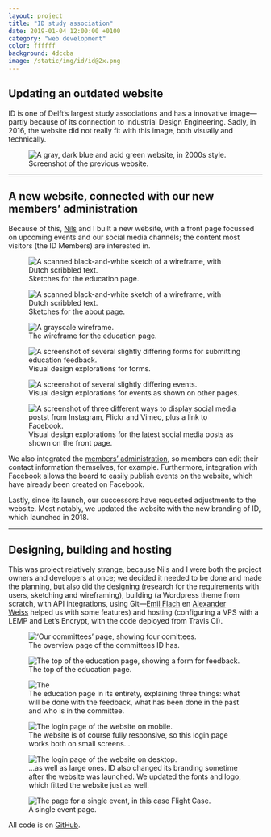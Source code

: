 ```yaml
---
layout: project
title: "ID study association"
date: 2019-01-04 12:00:00 +0100
category: "web development"
color: ffffff
background: 4dccba
image: /static/img/id/id@2x.png
---
```


## Updating an outdated website

ID is one of Delft’s largest study associations and has a innovative image—partly because of its connection to Industrial Design Engineering. Sadly, in 2016, the website did not really fit with this image, both visually and technically.


<div class="project__picture-group project__picture-group--light">
  <figure class="project__picture">
    <img class="project__image lazy" alt="A gray, dark blue and acid green website, in 2000s style."
      data-srcset="/static/img/id/id.tudelft.nl.png 1x,
        /static/img/id/id.tudelft.nl@2x.png 2x"
      src="/static/img/placeholder.jpg"
      data-src="/static/img/id/id.tudelft.nl.png">
    <figcaption class="project__caption">
      Screenshot of the previous website.
    </figcaption>
  </figure>
</div>


---

## A new website, connected with our new members’ administration

Because of this, [Nils](https://nilswesthoff.com/) and I built a new website, with a front page focussed on upcoming events and our social media channels; the content most visitors (the ID Members) are interested in.


<div class="project__picture-group">

  <figure class="project__picture">
    <img class="project__image lazy" alt="A scanned black-and-white sketch of a wireframe, with Dutch scribbled text."
      data-srcset="/static/img/id/sketches-1.png 1x,
        /static/img/id/sketches-1.png 2x"
      src="/static/img/placeholder.jpg"
      data-src="/static/img/id/sketches-1.png">
    <figcaption class="project__caption">
      Sketches for the education page.
    </figcaption>
  </figure>

  <figure class="project__picture">
    <img class="project__image lazy" alt="A scanned black-and-white sketch of a wireframe, with Dutch scribbled text."
      data-srcset="/static/img/id/sketches-2.png 1x,
        /static/img/id/sketches-2.png 2x"
      src="/static/img/placeholder.jpg"
      data-src="/static/img/id/sketches-2.png">
    <figcaption class="project__caption">
      Sketches for the about page.
    </figcaption>
  </figure>

  <figure class="project__picture">
    <img class="project__image lazy" alt="A grayscale wireframe."
      data-srcset="/static/img/id/wireframe.png 1x,
        /static/img/id/wireframe@2x.png 2x"
      src="/static/img/placeholder.jpg"
      data-src="/static/img/id/wireframe.png">
    <figcaption class="project__caption">
      The wireframe for the education page.
    </figcaption>
  </figure>

  <figure class="project__picture">
    <img class="project__image lazy" alt="A screenshot of several slightly differing forms for submitting education feedback."
      data-srcset="/static/img/id/design-explorations-form.png 1x,
        /static/img/id/design-explorations-form.png 2x"
      src="/static/img/placeholder.jpg"
      data-src="/static/img/id/design-explorations-form.png">
    <figcaption class="project__caption">
      Visual design explorations for forms.
    </figcaption>
  </figure>

  <figure class="project__picture">
    <img class="project__image lazy" alt="A screenshot of several slightly differing events."
      data-srcset="/static/img/id/design-explorations-events.png 1x,
        /static/img/id/design-explorations-events.png 2x"
      src="/static/img/placeholder.jpg"
      data-src="/static/img/id/design-explorations-events.png">
    <figcaption class="project__caption">
      Visual design explorations for events as shown on other pages.
    </figcaption>
  </figure>

  <figure class="project__picture">
    <img class="project__image lazy" alt="A screenshot of three different ways to display social media postst from Instagram, Flickr and Vimeo, plus a link to Facebook."
      data-srcset="/static/img/id/design-explorations-social-media.png 1x,
        /static/img/id/design-explorations-social-media@2x.png 2x"
      src="/static/img/placeholder.jpg"
      data-src="/static/img/id/design-explorations-social-media.png">
    <figcaption class="project__caption">
      Visual design explorations for the latest social media posts as shown on the front page.
    </figcaption>
  </figure>

</div>


We also integrated the [members’ administration](http://moeilijkedingen.nl/lassie), so members can edit their contact information themselves, for example. Furthermore, integration with Facebook allows the board to easily publish events on the website, which have already been created on Facebook.

Lastly, since its launch, our successors have requested adjustments to the website. Most notably, we updated the website with the new branding of ID, which launched in 2018.

---

## Designing, building and hosting

This was project relatively strange, because Nils and I were both the project owners and developers at once; we decided it needed to be done and made the planning, but also did the designing (research for the requirements with users, sketching and wireframing), building (a Wordpress theme from scratch, with API integrations, using Git—[Emil Flach](http://emilflach.com/) en [Alexander Weiss](http://www.alexanderweiss.nl/) helped us with some features) and hosting (configuring a VPS with a LEMP and Let’s Encrypt, with the code deployed from Travis CI).

<div class="project__picture-group">

  <figure class="project__picture">
    <img class="project__image lazy" alt="‘Our committees’ page, showing four comittees."
      data-srcset="/static/img/id/committees.png 1x,
        /static/img/id/committees@2x.png 2x"
      src="/static/img/placeholder.jpg"
      data-src="/static/img/id/committees.png">
    <figcaption class="project__caption">
      The overview page of the committees ID has.
    </figcaption>
  </figure>

  <figure class="project__picture">
    <img class="project__image lazy" alt="The top of the education page, showing a form for feedback."
      data-srcset="/static/img/id/education.png 1x,
        /static/img/id/education@2x.png 2x"
      src="/static/img/placeholder.jpg"
      data-src="/static/img/id/education.png">
    <figcaption class="project__caption">
      The top of the education page.
    </figcaption>
  </figure>

  <figure class="project__picture">
    <img class="project__image lazy" alt="The"
      data-srcset="/static/img/id/education-full.png 1x,
        /static/img/id/education-full@2x.png 2x"
      src="/static/img/placeholder.jpg"
      data-src="/static/img/id/education-full.png">
    <figcaption class="project__caption">
      The education page in its entirety, explaining three things: what will be done with the feedback, what has been done in the past and who is in the committee.
    </figcaption>
  </figure>

  <figure class="project__picture">
    <img class="project__image lazy" alt="The login page of the website on mobile."
      data-srcset="/static/img/id/login-mobile.png 1x,
        /static/img/id/login-mobile.png 2x"
      src="/static/img/placeholder.jpg"
      data-src="/static/img/id/login-mobile.png">
    <figcaption class="project__caption">
      The website is of course fully responsive, so this login page works both on small screens...
    </figcaption>
  </figure>

  <figure class="project__picture">
    <img class="project__image lazy" alt="The login page of the website on desktop."
      data-srcset="/static/img/id/login-desktop.png 1x,
        /static/img/id/login-desktop@2x.png 2x"
      src="/static/img/placeholder.jpg"
      data-src="/static/img/id/login-desktop.png">
    <figcaption class="project__caption">
      ...as well as large ones. ID also changed its branding sometime after the website was launched. We updated the fonts and logo, which fitted the website just as well.
    </figcaption>
  </figure>

  <figure class="project__picture">
    <img class="project__image lazy" alt="The page for a single event, in this case Flight Case."
      data-srcset="/static/img/id/event-page.png 1x,
        /static/img/id/event-page@2x.png 2x"
      src="/static/img/placeholder.jpg"
      data-src="/static/img/id/event-page.png">
    <figcaption class="project__caption">
      A single event page.
    </figcaption>
  </figure>

</div>


All code is on [GitHub](http://github.com/studieverenigingid/i.d-Website).
